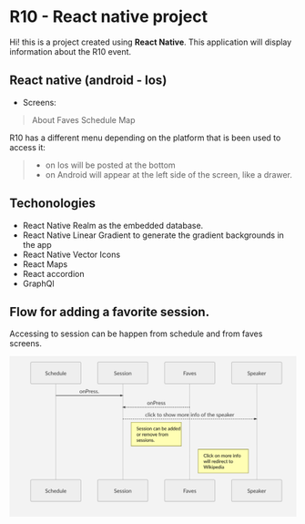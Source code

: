 # R10 - React native project

Hi! this is a project created using **React Native**. This application will display information about the R10 event.

## React native (android - Ios)
* Screens: 
> About
> Faves
> Schedule
> Map

R10 has a different menu depending on the platform that is been used to access it:
>* on Ios will be posted at the bottom
>* on Android will appear at the left side of the screen, like a drawer.  

## Techonologies 
* React Native Realm as the embedded database.
* React Native Linear Gradient to generate the gradient backgrounds in the app
* React Native Vector Icons
* React Maps
* React accordion
* GraphQl


## Flow for adding a favorite session.

Accessing to session can be happen from schedule and from faves screens.

![Screenshot](/js/assets/images/Flow.png)

